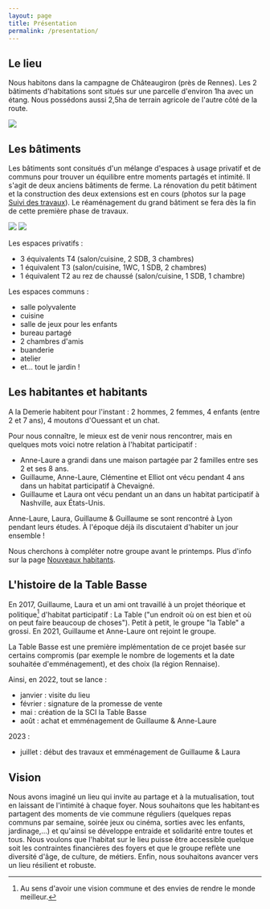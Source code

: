 ```yaml
---
layout: page
title: Présentation
permalink: /presentation/
---
```


## Le lieu
Nous habitons dans la campagne de Châteaugiron (près de Rennes).
Les 2 bâtiments d'habitations sont situés sur une parcelle d'environ 1ha avec un étang. Nous possédons aussi 2,5ha de terrain agricole de l'autre côté de la route. 

![](../assets/images/facade.jpg)


## Les bâtiments
Les bâtiments sont consitués d'un mélange d'espaces à usage privatif et de communs pour trouver un équilibre entre moments partagés et intimité. Il s'agit de deux anciens bâtiments de ferme. La rénovation du petit bâtiment et la construction des deux extensions est en cours (photos sur la page [Suivi des travaux](../travaux)). Le réaménagement du grand bâtiment se fera dès la fin de cette première phase de travaux.

![](../assets/images/pcmi1.png)
![](../assets/images/pcmi2.png)


Les espaces privatifs :
 - 3 équivalents T4 (salon/cuisine, 2 SDB, 3 chambres)
 - 1 équivalent T3 (salon/cuisine, 1WC, 1 SDB, 2 chambres)
 - 1 équivalent T2 au rez de chaussé (salon/cuisine, 1 SDB, 1 chambre)

Les espaces communs : 
- salle polyvalente
- cuisine
- salle de jeux pour les enfants
- bureau partagé
- 2 chambres d'amis
- buanderie
- atelier
- et... tout le jardin !


## Les habitantes et habitants
A la Demerie habitent pour l'instant : 2 hommes, 2 femmes, 4 enfants (entre 2 et 7 ans), 4 moutons d'Ouessant et un chat. 

Pour nous connaître, le mieux est de venir nous rencontrer, mais en quelques mots voici notre relation à l'habitat participatif :
- Anne-Laure a grandi dans une maison partagée par 2 familles entre ses 2 et ses 8 ans.
- Guillaume, Anne-Laure, Clémentine et Elliot ont vécu pendant 4 ans dans un habitat participatif à Chevaigné.
- Guillaume et Laura ont vécu pendant un an dans un habitat participatif à Nashville, aux États-Unis.

Anne-Laure, Laura, Guillaume & Guillaume se sont rencontré à Lyon pendant leurs études. À l'époque déjà ils discutaient d'habiter un jour ensemble !

Nous cherchons à compléter notre groupe avant le printemps. Plus d'info sur la page [Nouveaux habitants](../nouveaux).

## L'histoire de la Table Basse

En 2017, Guillaume, Laura et un ami ont travaillé à un projet théorique et politique[^1] d'habitat participatif : La Table ("un endroit où on est bien et où on peut faire beaucoup de choses").
Petit à petit, le groupe "la Table" a grossi. En 2021, Guillaume et Anne-Laure ont rejoint le groupe.

[^1]: Au sens d'avoir une vision commune et des envies de rendre le monde meilleur.

La Table Basse est une première implémentation de ce projet basée sur certains compromis (par exemple le nombre de logements et la date souhaitée d'emménagement), et des choix (la région Rennaise).

Ainsi, en 2022, tout se lance :
- janvier : visite du lieu
- février : signature de la promesse de vente
- mai : création de la SCI la Table Basse
- août : achat et emménagement de Guillaume & Anne-Laure

2023 : 
- juillet : début des travaux et emménagement de Guillaume & Laura


## Vision
Nous avons imaginé un lieu qui invite au partage et à la mutualisation, tout en laissant de l'intimité à chaque foyer. Nous souhaitons que les habitant·es partagent des moments de vie commune réguliers (quelques repas communs par semaine, soirée jeux ou cinéma, sorties avec les enfants, jardinage,...) et qu'ainsi se développe entraide et solidarité entre toutes et tous. Nous voulons que l'habitat sur le lieu puisse être accessible quelque soit les contraintes financières des foyers et que le groupe reflète une diversité d'âge, de culture, de métiers. Enfin, nous souhaitons avancer vers un lieu résilient et robuste.
